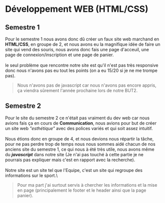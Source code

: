 # Développement WEB (HTML/CSS)

## Semestre 1
Pour le semestre 1 nous avons donc dû créer un faux site web marchand en **HTML/CSS**, en groupe de 2, et nous avons eu la magnifique idée de faire un site qui vend des souris, nous avons donc fais une page d'acceuil, une page de connexion/inscription et une page de panier.\
\
le seul problème que rencontre notre site est qu'il n'est pas très responsive donc nous n'avons pas eu tout les points (on a eu 15/20 si je ne me trompe pas).
> Nous n'avons pas de javascript car nous n'avons pas encore appris, ça viendra sûrement l'année prochaine lors de notre BUT2.

## Semestre 2
Pour le site du semestre 2 ce n'était pas vraiment du dev web car nous avions fais ça en cours de **Communication**, nous avions pour but de créer un site web *"esthétique"* avec des polices variés et qui soit assez intuitif.\
\
Nous étions donc en groupe de 4, et nous devions nous répartir la tâche, pour ne pas perdre trop de temps nous nous sommes aidé chacun de nos anciens site du semestre 1, ce qui nous à été très utile, nous avons même du ***javascript*** dans notre site (Je n'ai pas touché à cette partie je ne pourrais pas expliquer mais c'est en rapport avec la recherche).\
\
Notre site est un site tel que l'Equipe, c'est un site qui regroupe des informations sur le sport.\
> Pour ma part j'ai surtout servis à chercher les informations et la mise en page (principalement le footer et le header ainsi que la page panier).